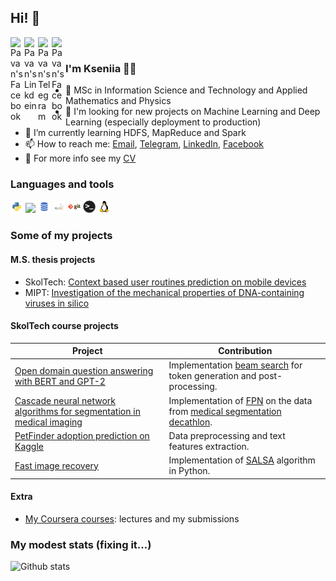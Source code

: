 ## Hi! 👋

<a href="mailTo:xeniayagafarova@gmail.com">
  <img align="left" alt="Pavan's Facebook" width="22px" src="https://cdn.jsdelivr.net/npm/simple-icons@3.4.1/icons/gmail.svg" />
</a>
<a href="https://linkedin.com/in/kseniia-iagafarova">
  <img align="left" alt="Pavan's Linkdein" width="22px" src="https://cdn.jsdelivr.net/npm/simple-icons@v3/icons/linkedin.svg" />
</a>
<a href="https://t.me/y_ksenia">
  <img align="left" alt="Pavan's Telegram" width="22px" src="https://cdn.jsdelivr.net/npm/simple-icons@v3/icons/telegram.svg" />
</a>
<a href="https://www.facebook.com/yagafarova.ksenia/">
  <img align="left" alt="Pavan's Facebook" width="22px" src="https://cdn.jsdelivr.net/npm/simple-icons@v3/icons/facebook.svg" />
</a>

<br />

<!--
**yagafarova/y_ksenia** is a ✨ _special_ ✨ repository because its `README.md` (this file) appears on your GitHub profile.

Here are some ideas to get you started:

- 💼 I’m currently working on ...
- 🌱 I’m currently learning ...
- 👯 I’m looking to collaborate on ...
- 🤔 I’m looking for help with ...
- 💬 Ask me about ...
- 📫 How to reach me: ...
- 😄 Pronouns: ...
- ⚡ Fun fact: ...

-->
### I'm Kseniia 👩‍💻
- 🔭 MSc in Information Science and Technology and Applied Mathematics and Physics
- 💼 I'm looking for new projects on Machine Learning and Deep Learning (especially deployment to production)
- 🌱 I’m currently learning HDFS, MapReduce and Spark
- 📫 How to reach me: [Email](mailTo:xeniayagafarova@gmail.com), [Telegram](https://t.me/y_ksenia), [LinkedIn](https://www.linkedin.com/in/kseniia-iagafarova/), [Facebook](https://www.facebook.com/yagafarova.ksenia/)
- 📝 For more info see my [CV](https://github.com/yagafarova/yagafarova/cv.pdf)

### Languages and tools
<code><img height="20" src="https://raw.githubusercontent.com/github/explore/80688e429a7d4ef2fca1e82350fe8e3517d3494d/topics/python/python.png"></code>
<code><img height="20" src="https://pytorch.org/assets/images/pytorch-logo.png"></code>
<code><img height="20" src="https://raw.githubusercontent.com/github/explore/80688e429a7d4ef2fca1e82350fe8e3517d3494d/topics/sql/sql.png"></code>
<code><img height="20" src="https://raw.githubusercontent.com/github/explore/80688e429a7d4ef2fca1e82350fe8e3517d3494d/topics/mysql/mysql.png"></code>
<code><img height="20" src="https://raw.githubusercontent.com/github/explore/80688e429a7d4ef2fca1e82350fe8e3517d3494d/topics/git/git.png"></code>
<code><img height="20" src="https://raw.githubusercontent.com/github/explore/80688e429a7d4ef2fca1e82350fe8e3517d3494d/topics/terminal/terminal.png"></code>
<code><img height="20" src="https://raw.githubusercontent.com/github/explore/80688e429a7d4ef2fca1e82350fe8e3517d3494d/topics/linux/linux.png"></code>

### Some of my projects

#### M.S. thesis projects
- SkolTech: [Context based user routines prediction on mobile devices](https://github.com/yagafarova/user_intent_prediction)
- MIPT: [Investigation of the mechanical properties of DNA-containing viruses in silico](https://github.com/yagafarova/1qgt_modeling)

#### SkolTech course projects
| Project | Contribution |
| ------- | --------------|
| [Open domain question answering with BERT and GPT-2](https://github.com/matvich/nnlp_qa_project) | Implementation [beam search](https://arxiv.org/abs/1702.01806) for token generation and post-processing. |
| [Cascade neural network algorithms for segmentation in medical imaging](https://github.com/YaroslavBespalov/DL_project_nnUnet) | Implementation of [FPN](https://arxiv.org/abs/1612.03144) on the data from [medical segmentation decathlon](http://medicaldecathlon.com). |
| [PetFinder adoption prediction on Kaggle](https://github.com/yagafarova/pet_finder) | Data preprocessing and text features extraction. |
| [Fast image recovery](https://github.com/avlord/Fast-image-recovery) | Implementation of [SALSA](https://arxiv.org/pdf/0910.4887.pdf) algorithm in Python. |

#### Extra
* [My Coursera courses](https://github.com/yagafarova/Coursera): lectures and my submissions

### My modest stats (fixing it...)
![Github stats](https://github-readme-stats.vercel.app/api?username=yagafarova&show_icons=true)
